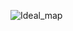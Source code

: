 ![Ideal_map](https://github.com/LopatinAlex/ideal_map/assets/153911291/15a9cd4a-9241-44ef-a0b6-be95e85dce11)
